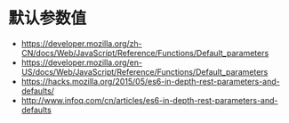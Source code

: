 # 默认参数值

* https://developer.mozilla.org/zh-CN/docs/Web/JavaScript/Reference/Functions/Default_parameters
* https://developer.mozilla.org/en-US/docs/Web/JavaScript/Reference/Functions/Default_parameters
* https://hacks.mozilla.org/2015/05/es6-in-depth-rest-parameters-and-defaults/
* http://www.infoq.com/cn/articles/es6-in-depth-rest-parameters-and-defaults